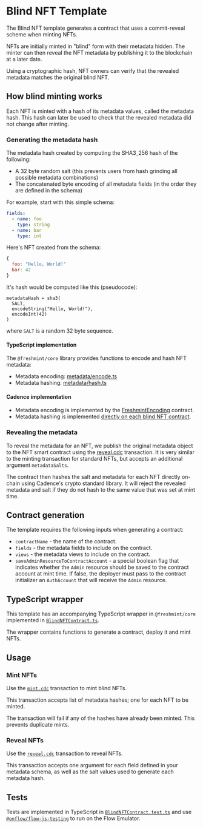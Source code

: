 # Blind NFT Template

The Blind NFT template generates a contract that uses a commit-reveal scheme when minting NFTs.

NFTs are initially minted in "blind" form with their metadata hidden.
The minter can then reveal the NFT metadata by publishing it to the blockchain
at a later date.

Using a cryptographic hash, NFT owners can verify that the revealed metadata matches the original blind NFT.

## How blind minting works

Each NFT is minted with a hash of its metadata values, called the metadata hash.
This hash can later be used to check that the revealed metadata did not
change after minting.

### Generating the metadata hash

The metadata hash created by computing the SHA3_256 hash of the following:

- A 32 byte random salt (this prevents users from hash grinding all possible metadata combinations)
- The concatenated byte encoding of all metadata fields (in the order they are defined in the schema)

For example, start with this simple schema:

```yaml
fields:
  - name: foo
    type: string
  - name: bar
    type: int
```

Here's NFT created from the schema:

```js
{
  foo: "Hello, World!"
  bar: 42
}
```

It's hash would be computed like this (pseudocode):

```
metadataHash = sha3(
  SALT,
  encodeString("Hello, World!"),
  encodeInt(42)
)
```

where `SALT` is a random 32 byte sequence.

#### TypeScript implementation

The `@freshmint/core` library provides functions to encode and hash NFT metadata:

- Metadata encoding: [metadata/encode.ts](https://github.com/dapperlabs/freshmint/blob/documentation/packages/core/metadata/encode.ts)
- Metadata hashing: [metadata/hash.ts](https://github.com/dapperlabs/freshmint/blob/documentation/packages/core/metadata/hash.ts)

#### Cadence implementation

- Metadata encoding is implemented by the [FreshmintEncoding](../../freshmint-encoding/FreshmintEncoding.cdc) contract.
- Metadata hashing is implemented [directly on each blind NFT contract](./BlindNFT.template.cdc#L81-L83).

### Revealing the metadata

To reveal the metadata for an NFT, we publish the original metadata object to the NFT smart contract
using the [reveal.cdc](./transactions/reveal.template.cdc) transaction. It is very similar to 
the minting transaction for standard NFTs, but accepts an additional argument `metadataSalts`.

The contract then hashes the salt and metadata for each NFT directly on-chain using Cadence's crypto standard library.
It will reject the revealed metadata and salt if they do not hash to the same value that was set at mint time.

## Contract generation

The template requires the following inputs when generating a contract:

- `contractName` - the name of the contract.
- `fields` - the metadata fields to include on the contract.
- `views` - the metadata views to include on the contract.
- `saveAdminResourceToContractAccount` - a special boolean flag that indicates whether the `Admin` resource should be saved to the contract account at mint time. If false, the deployer must pass to the contract initializer an `AuthAccount` that will receive the `Admin` resource.

## TypeScript wrapper

This template has an accompanying TypeScript wrapper in `@freshmint/core` implemented in [`BlindNFTContract.ts`](../../../packages/core/contracts/BlindNFTContract.ts).

The wrapper contains functions to generate a contract, deploy it and mint NFTs.

## Usage

### Mint NFTs

Use the [`mint.cdc`](./transactions/mint.template.cdc) transaction to mint blind NFTs.

This transaction accepts list of metadata hashes; one for each NFT to be minted.

The transaction will fail if any of the hashes have already been minted.
This prevents duplicate mints.

### Reveal NFTs

Use the [`reveal.cdc`](./transactions/reveal.template.cdc) transaction to reveal NFTs.

This transaction accepts one argument for each field defined in your metadata schema,
as well as the salt values used to generate each metadata hash.

## Tests

Tests are implemented in TypeScript in [`BlindNFTContract.test.ts`](../../../packages/core/contracts/BlindNFTContract.test.ts) and use [`@onflow/flow-js-testing`](https://github.com/onflow/flow-js-testing) to run on the Flow Emulator.
